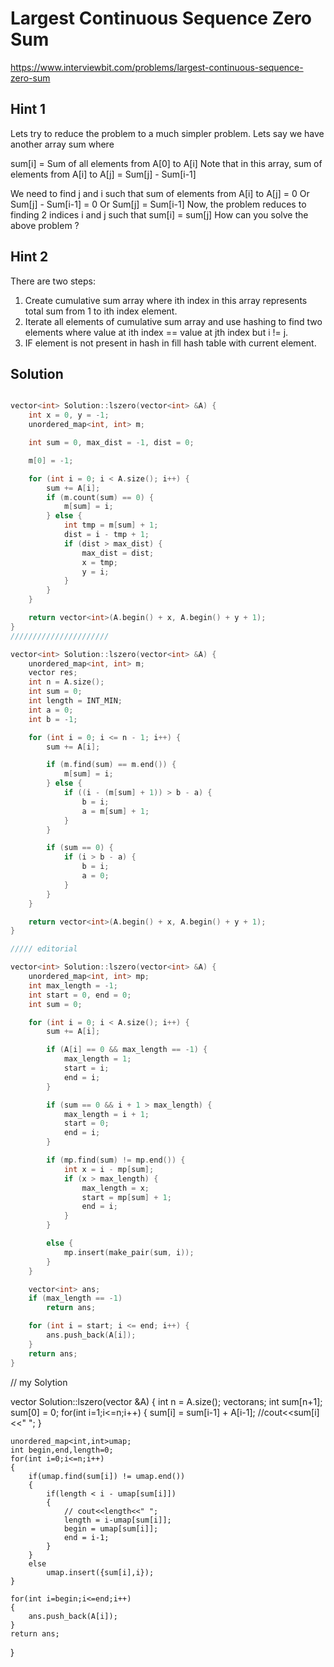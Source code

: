# Largest Continuous Sequence Zero Sum

https://www.interviewbit.com/problems/largest-continuous-sequence-zero-sum

## Hint 1

Lets try to reduce the problem to a much simpler problem.
Lets say we have another array sum where

sum[i] = Sum of all elements from A[0] to A[i]
Note that in this array, sum of elements from A[i] to A[j] = Sum[j] - Sum[i-1]

We need to find j and i such that sum of elements from A[i] to A[j] = 0
Or Sum[j] - Sum[i-1] = 0
Or Sum[j] = Sum[i-1]
Now, the problem reduces to finding 2 indices i and j such that sum[i] = sum[j]
How can you solve the above problem ?

## Hint 2

There are two steps:

1. Create cumulative sum array where ith index in this array represents total sum from 1 to ith index element.
2. Iterate all elements of cumulative sum array and use hashing to find two elements where value at ith index == value at jth index but i != j.
3. IF element is not present in hash in fill hash table with current element.

## Solution

```cpp

vector<int> Solution::lszero(vector<int> &A) {
    int x = 0, y = -1;
    unordered_map<int, int> m;

    int sum = 0, max_dist = -1, dist = 0;

    m[0] = -1;

    for (int i = 0; i < A.size(); i++) {
        sum += A[i];
        if (m.count(sum) == 0) {
            m[sum] = i;
        } else {
            int tmp = m[sum] + 1;
            dist = i - tmp + 1;
            if (dist > max_dist) {
                max_dist = dist;
                x = tmp;
                y = i;
            }
        }
    }

    return vector<int>(A.begin() + x, A.begin() + y + 1);
}
//////////////////////

vector<int> Solution::lszero(vector<int> &A) {
    unordered_map<int, int> m;
    vector res;
    int n = A.size();
    int sum = 0;
    int length = INT_MIN;
    int a = 0;
    int b = -1;

    for (int i = 0; i <= n - 1; i++) {
        sum += A[i];

        if (m.find(sum) == m.end()) {
            m[sum] = i;
        } else {
            if ((i - (m[sum] + 1)) > b - a) {
                b = i;
                a = m[sum] + 1;
            }
        }

        if (sum == 0) {
            if (i > b - a) {
                b = i;
                a = 0;
            }
        }
    }

    return vector<int>(A.begin() + x, A.begin() + y + 1);
}

///// editorial

vector<int> Solution::lszero(vector<int> &A) {
    unordered_map<int, int> mp;
    int max_length = -1;
    int start = 0, end = 0;
    int sum = 0;

    for (int i = 0; i < A.size(); i++) {
        sum += A[i];

        if (A[i] == 0 && max_length == -1) {
            max_length = 1;
            start = i;
            end = i;
        }

        if (sum == 0 && i + 1 > max_length) {
            max_length = i + 1;
            start = 0;
            end = i;
        }

        if (mp.find(sum) != mp.end()) {
            int x = i - mp[sum];
            if (x > max_length) {
                max_length = x;
                start = mp[sum] + 1;
                end = i;
            }
        }

        else {
            mp.insert(make_pair(sum, i));
        }
    }

    vector<int> ans;
    if (max_length == -1)
        return ans;

    for (int i = start; i <= end; i++) {
        ans.push_back(A[i]);
    }
    return ans;
}
```

// my Solytion

vector<int> Solution::lszero(vector<int> &A) {
int n = A.size();
vector<int>ans;
int sum[n+1];
sum[0] = 0;
for(int i=1;i<=n;i++)
{
sum[i] = sum[i-1] + A[i-1];
//cout<<sum[i]<<" ";
}

    unordered_map<int,int>umap;
    int begin,end,length=0;
    for(int i=0;i<=n;i++)
    {
        if(umap.find(sum[i]) != umap.end())
        {
            if(length < i - umap[sum[i]])
            {
                // cout<<length<<" ";
                length = i-umap[sum[i]];
                begin = umap[sum[i]];
                end = i-1;
            }
        }
        else
            umap.insert({sum[i],i});
    }

    for(int i=begin;i<=end;i++)
    {
        ans.push_back(A[i]);
    }
    return ans;

}
